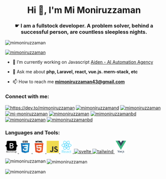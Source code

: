 <h1 align="center">Hi 👋, I'm Mi Moniruzzaman</h1>
<h3 align="center">☛ I am a fullstock developer. A problem solver, behind a successful person, are countless sleepless nights.</h3>

<p align="left"> <img src="https://komarev.com/ghpvc/?username=mimoniruzzaman&label=Profile%20views&color=0e75b6&style=flat" alt="mimoniruzzaman" /> </p>

<p align="left"> <a href="https://github.com/ryo-ma/github-profile-trophy"><img src="https://github-profile-trophy.vercel.app/?username=mimoniruzzaman" alt="mimoniruzzaman" /></a> </p>

- 🔭 I’m currently working on Javascript [Aiden - AI Automation Agency](https://aiden.framer.website/)

- 💬 Ask me about **php, Laravel, react, vue.js. mern-stack, etc**

- 📫 How to reach me **mimoniruzzaman43@gmail.com**

<h3 align="left">Connect with me:</h3>
<p align="left">
<a href="https://dev.to/https://dev.to/mimoniruzzaman" target="blank"><img align="center" src="https://raw.githubusercontent.com/rahuldkjain/github-profile-readme-generator/master/src/images/icons/Social/devto.svg" alt="https://dev.to/mimoniruzzaman" height="30" width="40" /></a>
<a href="https://twitter.com/mimoniruzzamand" target="blank"><img align="center" src="https://raw.githubusercontent.com/rahuldkjain/github-profile-readme-generator/master/src/images/icons/Social/twitter.svg" alt="mimoniruzzamand" height="30" width="40" /></a>
<a href="https://linkedin.com/in/mimoniruzzaman" target="blank"><img align="center" src="https://raw.githubusercontent.com/rahuldkjain/github-profile-readme-generator/master/src/images/icons/Social/linked-in-alt.svg" alt="mimoniruzzaman" height="30" width="40" /></a>
<a href="https://stackoverflow.com/users/mi-moniruzzaman" target="blank"><img align="center" src="https://raw.githubusercontent.com/rahuldkjain/github-profile-readme-generator/master/src/images/icons/Social/stack-overflow.svg" alt="mi-moniruzzaman" height="30" width="40" /></a>
<a href="https://fb.com/mimoniruzzaman" target="blank"><img align="center" src="https://raw.githubusercontent.com/rahuldkjain/github-profile-readme-generator/master/src/images/icons/Social/facebook.svg" alt="mimoniruzzaman" height="30" width="40" /></a>
<a href="https://instagram.com/mimoniruzzamanbd" target="blank"><img align="center" src="https://raw.githubusercontent.com/rahuldkjain/github-profile-readme-generator/master/src/images/icons/Social/instagram.svg" alt="mimoniruzzamanbd" height="30" width="40" /></a>
<a href="https://dribbble.com/mimoniruzzaman" target="blank"><img align="center" src="https://raw.githubusercontent.com/rahuldkjain/github-profile-readme-generator/master/src/images/icons/Social/dribbble.svg" alt="mimoniruzzaman" height="30" width="40" /></a>
<a href="https://www.behance.net/mimoniruzzamanbd" target="blank"><img align="center" src="https://raw.githubusercontent.com/rahuldkjain/github-profile-readme-generator/master/src/images/icons/Social/behance.svg" alt="mimoniruzzamanbd" height="30" width="40" /></a>
</p>

<h3 align="left">Languages and Tools:</h3>
<p align="left"> <a href="https://getbootstrap.com" target="_blank" rel="noreferrer"> <img src="https://raw.githubusercontent.com/devicons/devicon/master/icons/bootstrap/bootstrap-plain-wordmark.svg" alt="bootstrap" width="40" height="40"/> </a> <a href="https://www.w3schools.com/css/" target="_blank" rel="noreferrer"> <img src="https://raw.githubusercontent.com/devicons/devicon/master/icons/css3/css3-original-wordmark.svg" alt="css3" width="40" height="40"/> </a> <a href="https://www.w3.org/html/" target="_blank" rel="noreferrer"> <img src="https://raw.githubusercontent.com/devicons/devicon/master/icons/html5/html5-original-wordmark.svg" alt="html5" width="40" height="40"/> </a> <a href="https://developer.mozilla.org/en-US/docs/Web/JavaScript" target="_blank" rel="noreferrer"> <img src="https://raw.githubusercontent.com/devicons/devicon/master/icons/javascript/javascript-original.svg" alt="javascript" width="40" height="40"/> </a> <a href="https://reactjs.org/" target="_blank" rel="noreferrer"> <img src="https://raw.githubusercontent.com/devicons/devicon/master/icons/react/react-original-wordmark.svg" alt="react" width="40" height="40"/> </a> <a href="https://svelte.dev" target="_blank" rel="noreferrer"> <img src="https://upload.wikimedia.org/wikipedia/commons/1/1b/Svelte_Logo.svg" alt="svelte" width="40" height="40"/> </a> <a href="https://tailwindcss.com/" target="_blank" rel="noreferrer"> <img src="https://www.vectorlogo.zone/logos/tailwindcss/tailwindcss-icon.svg" alt="tailwind" width="40" height="40"/> </a> <a href="https://vuejs.org/" target="_blank" rel="noreferrer"> <img src="https://raw.githubusercontent.com/devicons/devicon/master/icons/vuejs/vuejs-original-wordmark.svg" alt="vuejs" width="40" height="40"/> </a> </p>

<p><img align="left" src="https://github-readme-stats.vercel.app/api/top-langs?username=mimoniruzzaman&show_icons=true&locale=en&layout=compact" alt="mimoniruzzaman" /></p>

<p>&nbsp;<img align="center" src="https://github-readme-stats.vercel.app/api?username=mimoniruzzaman&show_icons=true&locale=en" alt="mimoniruzzaman" /></p>

<p><img align="center" src="https://github-readme-streak-stats.herokuapp.com/?user=mimoniruzzaman&" alt="mimoniruzzaman" /></p>
